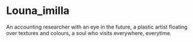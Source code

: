 # Louna_imilla
An accounting researcher with an eye in the future, a plastic artist floating over textures and colours, a soul who visits everywhere, everytime.
